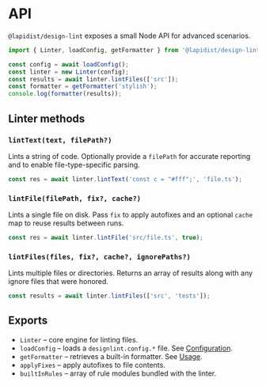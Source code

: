 # API

`@lapidist/design-lint` exposes a small Node API for advanced scenarios.

```js
import { Linter, loadConfig, getFormatter } from '@lapidist/design-lint';

const config = await loadConfig();
const linter = new Linter(config);
const results = await linter.lintFiles(['src']);
const formatter = getFormatter('stylish');
console.log(formatter(results));
```

## Linter methods

### `lintText(text, filePath?)`

Lints a string of code. Optionally provide a `filePath` for accurate
reporting and to enable file-type-specific parsing.

```ts
const res = await linter.lintText('const c = "#fff";', 'file.ts');
```

### `lintFile(filePath, fix?, cache?)`

Lints a single file on disk. Pass `fix` to apply autofixes and an optional
`cache` map to reuse results between runs.

```ts
const res = await linter.lintFile('src/file.ts', true);
```

### `lintFiles(files, fix?, cache?, ignorePaths?)`

Lints multiple files or directories. Returns an array of results along with
any ignore files that were honored.

```ts
const results = await linter.lintFiles(['src', 'tests']);
```

## Exports

- `Linter` – core engine for linting files.
- `loadConfig` – loads a `designlint.config.*` file. See [Configuration](./configuration.md).
- `getFormatter` – retrieves a built-in formatter. See [Usage](./usage.md#options).
- `applyFixes` – apply autofixes to file contents.
- `builtInRules` – array of rule modules bundled with the linter.
